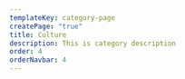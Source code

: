 ```yaml
---
templateKey: category-page
createPage: "true"
title: Culture
description: This is category description
order: 4
orderNavbar: 4
---
```

